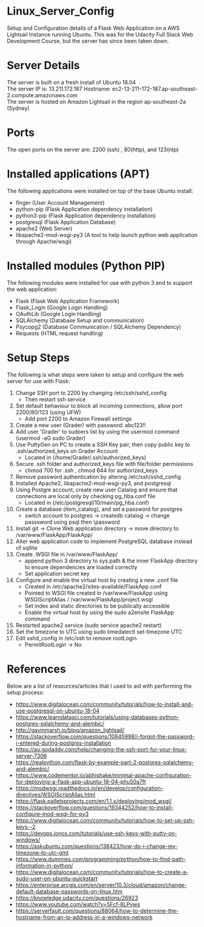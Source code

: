 # Linux_Server_Config
Setup and Configuration details of a Flask Web Application on a AWS Lightsail Instance running Ubuntu. This was for the Udacity Full Stack Web Development Course, but the server has since been taken down. 

# Server Details
The server is built on a fresh install of Ubuntu 18.04\
The server IP is: 13.211.172.187
Hostname: ec2-13-211-172-187.ap-southeast-2.compute.amazonaws.com\
The server is hosted on Amazon Lightsail in the region ap-southeast-2a (Sydney)

# Ports
The open ports on the server are: 2200 (ssh) , 80(http), and 123(ntp)

# Installed applications (APT)
The following applications were installed on top of the base Ubuntu install:
- finger (User Account Management)
- python-pip (Flask Application dependency installation)
- python3-pip (Flask Application dependency installation)
- postgresql (Flask Application Database)
- apache2 (Web Server)
- libapache2-mod-wsgi-py3 (A tool to help launch python web application through Apache/wsgi)

# Installed modules (Python PIP)
The following modules were installed for use with python 3 and to support the web application: 
- Flask (Flask Web Application Framework)
- Flask_Login (Google Login Handling)
- OAuthLib (Google Login Handling)
- SQLAlchemy (Database Setup and communication)
- Psycopg2 (Database Communication / SQLAlchemy Dependency)
- Requests (HTML request handling)

# Setup Steps
The following is what steps were taken to setup and configure the web server for use with Flask:
1. Change SSH port to 2200 by changing /etc/ssh/sshd_config
    - Then restart ssh service 
2. Set default behaviour to block all incoming connections, allow port 2200/80/123 (using UFW)
    - Add port 2200 to Amazon Firewall settings
3. Create a new user (Grader) with password: abc123!!
4. Add user 'Grader' to sudoers list by using the usermod command (usermod -aG sudo Grader)
5. Use PuttyGen on PC to create a SSH Key pair, then copy public key to .ssh/authorized_keys on Grader Account  
    - Located in (/home/Grader/.ssh/authorized_keys)
6. Secure .ssh folder and authorized_keys file with file/folder permissions
    - chmod 700 for .ssh , chmod 644 for authorized_keys
7. Remove password authentication by altering /etc/ssh/sshd_config
8. Installed Apache2, libapache2-mod-wsgi-py3, and postgresql
9. Using Postgre account, create new user Catalog and ensure that connections are local only by checking pg_hba.conf file
    - Located in (/etc/postgresql/10/main/pg_hba.conf)
10. Create a database (item_catalog), and set a password for postgres
    - switch account to postgres -> createdb catalog -> change passsword using psql then \password
11. Install git -> Clone Web application directory -> move directory to /var/www/FlaskApp/FlaskApp/
12. Alter web application code to implement PostgreSQL database instead of sqllite
13. Create .WSGI file in /var/www/FlaskApp/
    - append python 3 directory to sys.path & the inner FlaskApp directory to ensure dependencies are loaded correctly
    - Set application secret key
14. Configure and enable the virtual host by creating a new .conf file
    - Created in /etc/apache2/sites-available/FlaskApp.conf
    - Pointed to WSGI file created in /var/www/FlaskApp using WSGIScriptAlias / /var/www/FlaskApp/project.wsgi
    - Set index and static directories to be publically accessible
    - Enable the virtual host by using the sudo a2ensite FlaskApp command
15. Restarted apache2 service (sudo service apache2 restart)
16. Set the timezone to UTC using sudo timedatectl set-timezone UTC
17. Edit sshd_config in /etc/ssh to remove rootLogin
    - PermitRootLogin -> No

# References
Below are a list of resources/articles that I used to aid with performing the setup process:
* https://www.digitalocean.com/community/tutorials/how-to-install-and-use-postgresql-on-ubuntu-18-04
* https://www.learndatasci.com/tutorials/using-databases-python-postgres-sqlalchemy-and-alembic/
* http://gavinmarsh.io/blog/amazon_lightsail/
* https://stackoverflow.com/questions/10845998/i-forgot-the-password-i-entered-during-postgres-installation
* https://au.godaddy.com/help/changing-the-ssh-port-for-your-linux-server-7306
* https://realpython.com/flask-by-example-part-2-postgres-sqlalchemy-and-alembic/
* https://www.codementor.io/abhishake/minimal-apache-configuration-for-deploying-a-flask-app-ubuntu-18-04-phu50a7ft
* https://modwsgi.readthedocs.io/en/develop/configuration-directives/WSGIScriptAlias.html
* https://flask.palletsprojects.com/en/1.1.x/deploying/mod_wsgi/
* https://stackoverflow.com/questions/19344252/how-to-install-configure-mod-wsgi-for-py3
* https://www.digitalocean.com/community/tutorials/how-to-set-up-ssh-keys--2
* https://devops.ionos.com/tutorials/use-ssh-keys-with-putty-on-windows/
* https://askubuntu.com/questions/138423/how-do-i-change-my-timezone-to-utc-gmt
* https://www.dummies.com/programming/python/how-to-find-path-information-in-python/
* https://www.digitalocean.com/community/tutorials/how-to-create-a-sudo-user-on-ubuntu-quickstart
* https://enterprise.arcgis.com/en/server/10.3/cloud/amazon/change-default-database-passwords-on-linux.htm
* https://knowledge.udacity.com/questions/26923
* https://www.youtube.com/watch?v=5Fcf-8LPvws
* https://serverfault.com/questions/88064/how-to-determine-the-hostname-from-an-ip-address-in-a-windows-network



